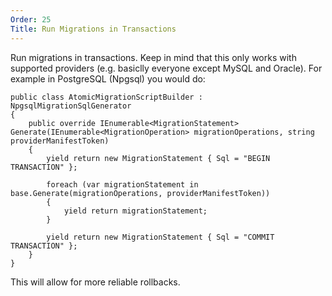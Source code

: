 ```yaml
---
Order: 25
Title: Run Migrations in Transactions
---
```


Run migrations in transactions. Keep in mind that this only works with supported providers (e.g. basiclly everyone except MySQL and Oracle). For example in PostgreSQL (Npgsql) you would do:

```cake
public class AtomicMigrationScriptBuilder : NpgsqlMigrationSqlGenerator
{
    public override IEnumerable<MigrationStatement> Generate(IEnumerable<MigrationOperation> migrationOperations, string providerManifestToken)
    {
        yield return new MigrationStatement { Sql = "BEGIN TRANSACTION" };

        foreach (var migrationStatement in base.Generate(migrationOperations, providerManifestToken))
        {
            yield return migrationStatement;
        }

        yield return new MigrationStatement { Sql = "COMMIT TRANSACTION" };
    }
}
```

This will allow for more reliable rollbacks. 